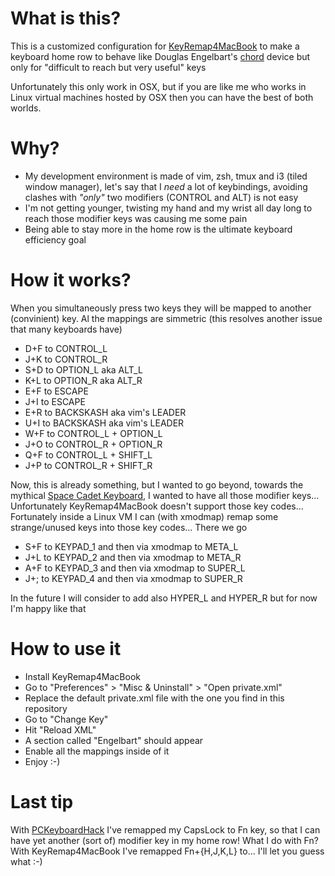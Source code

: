 # What is this?

This is a customized configuration for [KeyRemap4MacBook](https://pqrs.org/macosx/keyremap4macbook/) to make a keyboard home row to behave like Douglas Engelbart's [chord](http://en.wikipedia.org/wiki/Chorded_keyboard) device but only for "difficult to reach but very useful" keys

Unfortunately this only work in OSX, but if you are like me who works in Linux virtual machines hosted by OSX then you can have the best of both worlds. 


# Why?

* My development environment is made of vim, zsh, tmux and i3 (tiled window manager), let's say that I *need* a lot of keybindings, avoiding clashes with _"only"_ two modifiers (CONTROL and ALT) is not easy
* I'm not getting younger, twisting my hand and my wrist all day long to reach those modifier keys was causing me some pain
* Being able to stay more in the home row is the ultimate keyboard efficiency goal


# How it works?

When you simultaneously press two keys they will be mapped to another (convinient) key. Al the mappings are simmetric (this resolves another issue that many keyboards have)

* D+F to CONTROL\_L
* J+K to CONTROL\_R
* S+D to OPTION\_L aka ALT\_L
* K+L to OPTION\_R aka ALT\_R
* E+F to ESCAPE
* J+I to ESCAPE
* E+R to BACKSKASH aka vim's LEADER
* U+I to BACKSKASH aka vim's LEADER
* W+F to CONTROL\_L + OPTION\_L
* J+O to CONTROL\_R + OPTION\_R
* Q+F to CONTROL\_L + SHIFT\_L
* J+P to CONTROL\_R + SHIFT\_R

Now, this is already something, but I wanted to go beyond, towards the mythical [Space Cadet Keyboard](http://en.wikipedia.org/wiki/Space-cadet_keyboard), I wanted to have all those modifier keys... Unfortunately KeyRemap4MacBook doesn't support those key codes... Fortunately inside a Linux VM I can (with xmodmap) remap some strange/unused keys into those key codes... There we go

* S+F to KEYPAD\_1 and then via xmodmap to META\_L
* J+L to KEYPAD\_2 and then via xmodmap to META\_R
* A+F to KEYPAD\_3 and then via xmodmap to SUPER\_L
* J+; to KEYPAD\_4 and then via xmodmap to SUPER\_R

In the future I will consider to add also HYPER\_L and HYPER\_R but for now I'm happy like that


# How to use it

* Install KeyRemap4MacBook
* Go to "Preferences" > "Misc & Uninstall" > "Open private.xml"
* Replace the default private.xml file with the one you find in this repository
* Go to "Change Key"
* Hit "Reload XML"
* A section called "Engelbart" should appear
* Enable all the mappings inside of it
* Enjoy :-)


# Last tip

With [PCKeyboardHack](https://pqrs.org/macosx/keyremap4macbook/pckeyboardhack.html.en) I've remapped my CapsLock to Fn key, so that I can have yet another (sort of) modifier key in my home row! What I do with Fn? With KeyRemap4MacBook I've remapped Fn+{H,J,K,L} to... I'll let you guess what :-)
